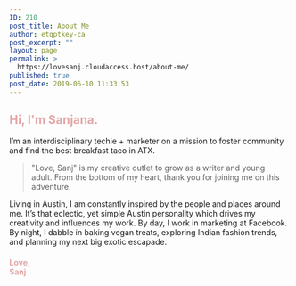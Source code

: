 ```yaml
---
ID: 210
post_title: About Me
author: etqptkey-ca
post_excerpt: ""
layout: page
permalink: >
  https://lovesanj.cloudaccess.host/about-me/
published: true
post_date: 2019-06-10 11:33:53
---
```

<!-- wp:heading -->
<h2><strong><span style="color:#e3a7a8" class="has-inline-color">Hi, I'm Sanjana.</span></strong></h2>
<!-- /wp:heading -->

<!-- wp:paragraph -->
<p>I’m an interdisciplinary techie&nbsp;+ marketer on a mission to foster community and find the best breakfast taco in ATX.&nbsp;</p>
<!-- /wp:paragraph -->

<!-- wp:quote -->
<blockquote class="wp-block-quote"><p>"Love, Sanj" is my&nbsp;creative outlet to grow as a writer and young adult.&nbsp;From the bottom of my heart, thank you for joining me on this adventure.</p></blockquote>
<!-- /wp:quote -->

<!-- wp:paragraph -->
<p>Living in Austin, I am constantly inspired by the people and places around me. It’s that eclectic, yet simple Austin personality which drives my creativity and influences my work.&nbsp;By day, I work in marketing at Facebook. By night, I&nbsp;dabble&nbsp;in baking vegan treats, exploring Indian fashion trends, and planning my next big exotic escapade.&nbsp;</p>
<!-- /wp:paragraph -->

<!-- wp:heading {"level":4} -->
<h4><span style="color:#e3a7a8" class="has-inline-color">Love,<br>Sanj</span></h4>
<!-- /wp:heading -->

<!-- wp:paragraph -->
<p></p>
<!-- /wp:paragraph -->